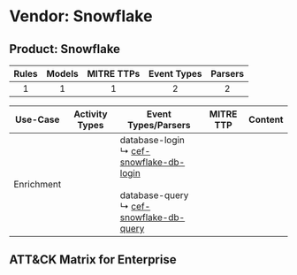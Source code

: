 Vendor: Snowflake
=================
Product: Snowflake
------------------
| Rules | Models | MITRE TTPs | Event Types | Parsers |
|:-----:|:------:|:----------:|:-----------:|:-------:|
|   1   |   1    |     1      |      2      |    2    |

|  Use-Case  | Activity Types | Event Types/Parsers                                                                                                                                                                                              | MITRE TTP | Content |
|:----------:| -------------- | ---------------------------------------------------------------------------------------------------------------------------------------------------------------------------------------------------------------- | --------- | ------- |
| Enrichment | <ul></li></ul> |  database-login<br> ↳ [cef-snowflake-db-login](../Parsers/parserContent_cef-snowflake-db-login.md)<br><br> database-query<br> ↳ [cef-snowflake-db-query](../Parsers/parserContent_cef-snowflake-db-query.md)<br> |           |         |

ATT&CK Matrix for Enterprise
----------------------------
